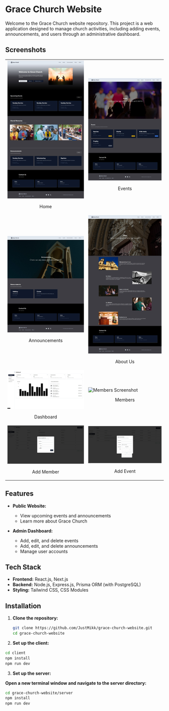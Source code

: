 # Grace Church Website

Welcome to the Grace Church website repository. This project is a web application designed to manage church activities, including adding events, announcements, and users through an administrative dashboard.

## Screenshots

<div align="center">

<table>
  <tr>
    <td>
      <img src="./screenshot/readme-image (9).jpeg" alt="Homepage Screenshot" width="300"/>
      <p align="center">Home</p>
    </td>
    <td>
      <img src="./screenshot/readme-image (8).jpeg" alt="Events Screenshot" width="300"/>
      <p align="center">Events</p>
    </td>
  </tr>
  <tr>
    <td>
      <img src="./screenshot/readme-image (7).jpeg" alt="Announcements Screenshot" width="300"/>
      <p align="center">Announcements</p>
    </td>
    <td>
      <img src="./screenshot/readme-image (5).jpeg" alt="About Us Screenshot" width="300"/>
      <p align="center">About Us</p>
    </td>
  </tr>
  <tr>
    <td>
      <img src="./screenshot/readme-image (4).jpeg" alt="Dashboard Screenshot" width="300"/>
      <p align="center">Dashboard</p>
    </td>
    <td>
      <img src="./screenshot/readme-image (3).jpeg>" alt="Members Screenshot" width="300"/>
      <p align="center">Members</p>
    </td>
  </tr>
  <tr>
    <td>
      <img src="./screenshot/readme-image (2).jpeg" alt="Add Member Screenshot" width="300"/>
      <p align="center">Add Member</p>
    </td>
    <td>
      <img src="./screenshot/readme-image (1).jpeg" alt="Add Event Screenshot" width="300"/>
      <p align="center">Add Event</p>
    </td>
  </tr>
</table>

</div>

## Features

- **Public Website:**

  - View upcoming events and announcements
  - Learn more about Grace Church

- **Admin Dashboard:**
  - Add, edit, and delete events
  - Add, edit, and delete announcements
  - Manage user accounts

## Tech Stack

- **Frontend:** React.js, Next.js
- **Backend:** Node.js, Express.js, Prisma ORM (with PostgreSQL)
- **Styling:** Tailwind CSS, CSS Modules

## Installation

1. **Clone the repository:**

   ```bash
   git clone https://github.com/JustMikk/grace-church-website.git
   cd grace-church-website

   ```
2.  **Set up the client:**

```bash
cd client
npm install
npm run dev
```

3.  **Set up the server:**

**Open a new terminal window and navigate to the server directory:**

```bash
cd grace-church-website/server
npm install
npm run dev
```
